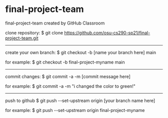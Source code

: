 # final-project-team
final-project-team created by GitHub Classroom

clone repository:
  $ git clone https://github.com/osu-cs290-sp21/final-project-team.git
  

-------------------------------------------------------------------------------

create your own branch:
  $ git checkout -b [name your branch here] main
  
for example:
  $ git checkout -b final-project-myname main

-------------------------------------------------------------------------------

commit changes:
  $ git commit -a -m [commit message here]
  
for example:
  $ git commit -a -m "i changed the color to green!"
  
-------------------------------------------------------------------------------

push to github
  $ git push --set-upstream origin [your branch name here]
  
for example:
  $ git push --set-upstream origin final-project-myname
